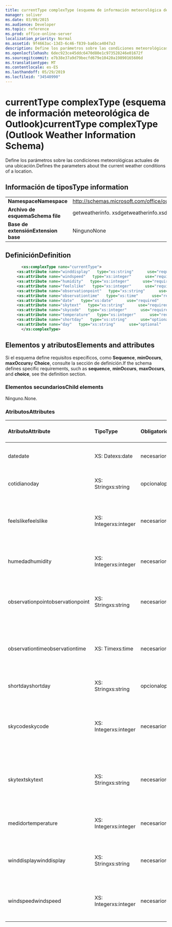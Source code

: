 ```yaml
---
title: currentType complexType (esquema de información meteorológica de Outlook)
manager: soliver
ms.date: 03/09/2015
ms.audience: Developer
ms.topic: reference
ms.prod: office-online-server
localization_priority: Normal
ms.assetid: 9f4663ac-13d3-6c46-f839-ba6bca4047a3
description: Define los parámetros sobre las condiciones meteorológicas actuales de una ubicación.
ms.openlocfilehash: 6dec923ce45ddc6470d80e1c973528246e01672f
ms.sourcegitcommit: e7b38e37a9d79becfd679e10420a19890165606d
ms.translationtype: MT
ms.contentlocale: es-ES
ms.lasthandoff: 05/29/2019
ms.locfileid: "34540990"
---
```

# <a name="currenttype-complextype-outlook-weather-information-schema"></a><span data-ttu-id="01c45-103">currentType complexType (esquema de información meteorológica de Outlook)</span><span class="sxs-lookup"><span data-stu-id="01c45-103">currentType complexType (Outlook Weather Information Schema)</span></span>

<span data-ttu-id="01c45-104">Define los parámetros sobre las condiciones meteorológicas actuales de una ubicación.</span><span class="sxs-lookup"><span data-stu-id="01c45-104">Defines the parameters about the current weather conditions of a location.</span></span>
  
## <a name="type-information"></a><span data-ttu-id="01c45-105">Información de tipos</span><span class="sxs-lookup"><span data-stu-id="01c45-105">Type information</span></span>

|||
|:-----|:-----|
|<span data-ttu-id="01c45-106">**Namespace**</span><span class="sxs-lookup"><span data-stu-id="01c45-106">**Namespace**</span></span> <br/> |http://schemas.microsoft.com/office/outlook/15/getweatherinfo.xsd  <br/> |
|<span data-ttu-id="01c45-107">**Archivo de esquema**</span><span class="sxs-lookup"><span data-stu-id="01c45-107">**Schema file**</span></span> <br/> |<span data-ttu-id="01c45-108">getweatherinfo. xsd</span><span class="sxs-lookup"><span data-stu-id="01c45-108">getweatherinfo.xsd</span></span>  <br/> |
|<span data-ttu-id="01c45-109">**Base de extensión**</span><span class="sxs-lookup"><span data-stu-id="01c45-109">**Extension base**</span></span> <br/> |<span data-ttu-id="01c45-110">Ninguno</span><span class="sxs-lookup"><span data-stu-id="01c45-110">None</span></span>  <br/> |
   
## <a name="definition"></a><span data-ttu-id="01c45-111">Definición</span><span class="sxs-lookup"><span data-stu-id="01c45-111">Definition</span></span>

```XML
       <xs:complexType name="currentType">
     <xs:attribute name="winddisplay"   type="xs:string"      use="required"     />
     <xs:attribute name="windspeed"   type="xs:integer"      use="required"     />
     <xs:attribute name="humidity"   type="xs:integer"      use="required"     />
     <xs:attribute name="feelslike"   type="xs:integer"      use="required"     />
     <xs:attribute name="observationpoint"   type="xs:string"      use="required"     />
     <xs:attribute name="observationtime"   type="xs:time"      use="required"     />
     <xs:attribute name="date"   type="xs:date"      use="required"     />
     <xs:attribute name="skytext"   type="xs:string"      use="required"     />
     <xs:attribute name="skycode"   type="xs:integer"      use="required"     />
     <xs:attribute name="temperature"   type="xs:integer"      use="required"     />
     <xs:attribute name="shortday"   type="xs:string"      use="optional"     />
     <xs:attribute name="day"   type="xs:string"      use="optional"     />
       </xs:complexType>

```

## <a name="elements-and-attributes"></a><span data-ttu-id="01c45-112">Elementos y atributos</span><span class="sxs-lookup"><span data-stu-id="01c45-112">Elements and attributes</span></span>

<span data-ttu-id="01c45-113">Si el esquema define requisitos específicos, como **Sequence**, **minOccurs**, **maxOccurs**y **Choice**, consulte la sección de definición.</span><span class="sxs-lookup"><span data-stu-id="01c45-113">If the schema defines specific requirements, such as **sequence**, **minOccurs**, **maxOccurs**, and **choice**, see the definition section.</span></span> 
  
### <a name="child-elements"></a><span data-ttu-id="01c45-114">Elementos secundarios</span><span class="sxs-lookup"><span data-stu-id="01c45-114">Child elements</span></span>

<span data-ttu-id="01c45-115">Ninguno.</span><span class="sxs-lookup"><span data-stu-id="01c45-115">None.</span></span>
  
### <a name="attributes"></a><span data-ttu-id="01c45-116">Atributos</span><span class="sxs-lookup"><span data-stu-id="01c45-116">Attributes</span></span>

|<span data-ttu-id="01c45-117">**Atributo**</span><span class="sxs-lookup"><span data-stu-id="01c45-117">**Attribute**</span></span>|<span data-ttu-id="01c45-118">**Tipo**</span><span class="sxs-lookup"><span data-stu-id="01c45-118">**Type**</span></span>|<span data-ttu-id="01c45-119">**Obligatorio**</span><span class="sxs-lookup"><span data-stu-id="01c45-119">**Required**</span></span>|<span data-ttu-id="01c45-120">**Descripción**</span><span class="sxs-lookup"><span data-stu-id="01c45-120">**Description**</span></span>|<span data-ttu-id="01c45-121">**Posibles valores**</span><span class="sxs-lookup"><span data-stu-id="01c45-121">**Possible values**</span></span>|
|:-----|:-----|:-----|:-----|:-----|
|<span data-ttu-id="01c45-122">date</span><span class="sxs-lookup"><span data-stu-id="01c45-122">date</span></span>  <br/> |<span data-ttu-id="01c45-123">XS: Date</span><span class="sxs-lookup"><span data-stu-id="01c45-123">xs:date</span></span>  <br/> |<span data-ttu-id="01c45-124">necesario</span><span class="sxs-lookup"><span data-stu-id="01c45-124">required</span></span>  <br/> |<span data-ttu-id="01c45-125">Especifica la fecha de hoy.</span><span class="sxs-lookup"><span data-stu-id="01c45-125">Specifies today's date.</span></span>  <br/> |<span data-ttu-id="01c45-126">Un valor de tipo XS: Date</span><span class="sxs-lookup"><span data-stu-id="01c45-126">A value of the type xs:date</span></span>  <br/> |
|<span data-ttu-id="01c45-127">cotidiano</span><span class="sxs-lookup"><span data-stu-id="01c45-127">day</span></span>  <br/> |<span data-ttu-id="01c45-128">XS: String</span><span class="sxs-lookup"><span data-stu-id="01c45-128">xs:string</span></span>  <br/> |<span data-ttu-id="01c45-129">opcional</span><span class="sxs-lookup"><span data-stu-id="01c45-129">optional</span></span>  <br/> |<span data-ttu-id="01c45-130">Especifica un día para la previsión.</span><span class="sxs-lookup"><span data-stu-id="01c45-130">Specifies a day for the forecast.</span></span>  <br/> |<span data-ttu-id="01c45-131">Un valor de tipo XS: String</span><span class="sxs-lookup"><span data-stu-id="01c45-131">A value of the type xs:string</span></span>  <br/> |
|<span data-ttu-id="01c45-132">feelslike</span><span class="sxs-lookup"><span data-stu-id="01c45-132">feelslike</span></span>  <br/> |<span data-ttu-id="01c45-133">XS: Integer</span><span class="sxs-lookup"><span data-stu-id="01c45-133">xs:integer</span></span>  <br/> |<span data-ttu-id="01c45-134">necesario</span><span class="sxs-lookup"><span data-stu-id="01c45-134">required</span></span>  <br/> |<span data-ttu-id="01c45-135">Especifica la temperatura del tiempo actual que parece.</span><span class="sxs-lookup"><span data-stu-id="01c45-135">Specifies the temperature of how the current weather feels like.</span></span>  <br/> |<span data-ttu-id="01c45-136">Un valor del tipo XS: Integer</span><span class="sxs-lookup"><span data-stu-id="01c45-136">A value of the type xs:integer</span></span>  <br/> |
|<span data-ttu-id="01c45-137">humedad</span><span class="sxs-lookup"><span data-stu-id="01c45-137">humidity</span></span>  <br/> |<span data-ttu-id="01c45-138">XS: Integer</span><span class="sxs-lookup"><span data-stu-id="01c45-138">xs:integer</span></span>  <br/> |<span data-ttu-id="01c45-139">necesario</span><span class="sxs-lookup"><span data-stu-id="01c45-139">required</span></span>  <br/> |<span data-ttu-id="01c45-140">Especifica el valor de humedad numérica actual.</span><span class="sxs-lookup"><span data-stu-id="01c45-140">Specifies the current numerical humidity value.</span></span>  <br/> |<span data-ttu-id="01c45-141">Un valor del tipo XS: Integer</span><span class="sxs-lookup"><span data-stu-id="01c45-141">A value of the type xs:integer</span></span>  <br/> |
|<span data-ttu-id="01c45-142">observationpoint</span><span class="sxs-lookup"><span data-stu-id="01c45-142">observationpoint</span></span>  <br/> |<span data-ttu-id="01c45-143">XS: String</span><span class="sxs-lookup"><span data-stu-id="01c45-143">xs:string</span></span>  <br/> |<span data-ttu-id="01c45-144">necesario</span><span class="sxs-lookup"><span data-stu-id="01c45-144">required</span></span>  <br/> |<span data-ttu-id="01c45-145">Especifica dónde se observa la información meteorológica actual.</span><span class="sxs-lookup"><span data-stu-id="01c45-145">Specifies where the current weather information is observed from.</span></span>  <br/> |<span data-ttu-id="01c45-146">Un valor de tipo XS: String</span><span class="sxs-lookup"><span data-stu-id="01c45-146">A value of the type xs:string</span></span>  <br/> |
|<span data-ttu-id="01c45-147">observationtime</span><span class="sxs-lookup"><span data-stu-id="01c45-147">observationtime</span></span>  <br/> |<span data-ttu-id="01c45-148">XS: Time</span><span class="sxs-lookup"><span data-stu-id="01c45-148">xs:time</span></span>  <br/> |<span data-ttu-id="01c45-149">necesario</span><span class="sxs-lookup"><span data-stu-id="01c45-149">required</span></span>  <br/> |<span data-ttu-id="01c45-150">Especifica cuándo se observa la información meteorológica actual en.</span><span class="sxs-lookup"><span data-stu-id="01c45-150">Specifies when the current weather information is observed at.</span></span>  <br/> |<span data-ttu-id="01c45-151">Un valor del tipo XS: Time</span><span class="sxs-lookup"><span data-stu-id="01c45-151">A value of the type xs:time</span></span>  <br/> |
|<span data-ttu-id="01c45-152">shortday</span><span class="sxs-lookup"><span data-stu-id="01c45-152">shortday</span></span>  <br/> |<span data-ttu-id="01c45-153">XS: String</span><span class="sxs-lookup"><span data-stu-id="01c45-153">xs:string</span></span>  <br/> |<span data-ttu-id="01c45-154">opcional</span><span class="sxs-lookup"><span data-stu-id="01c45-154">optional</span></span>  <br/> |<span data-ttu-id="01c45-155">Especifica un día en forma abreviada.</span><span class="sxs-lookup"><span data-stu-id="01c45-155">Specifies a day in abbreviated form.</span></span>  <br/> |<span data-ttu-id="01c45-156">Un valor de tipo XS: String</span><span class="sxs-lookup"><span data-stu-id="01c45-156">A value of the type xs:string</span></span>  <br/> |
|<span data-ttu-id="01c45-157">skycode</span><span class="sxs-lookup"><span data-stu-id="01c45-157">skycode</span></span>  <br/> |<span data-ttu-id="01c45-158">XS: Integer</span><span class="sxs-lookup"><span data-stu-id="01c45-158">xs:integer</span></span>  <br/> |<span data-ttu-id="01c45-159">necesario</span><span class="sxs-lookup"><span data-stu-id="01c45-159">required</span></span>  <br/> |<span data-ttu-id="01c45-160">Especifica un código de número entero para las condiciones meteorológicas actuales.</span><span class="sxs-lookup"><span data-stu-id="01c45-160">Specifies an integer code for the current weather conditions.</span></span>  <br/> |<span data-ttu-id="01c45-161">Un valor del tipo XS: Integer</span><span class="sxs-lookup"><span data-stu-id="01c45-161">A value of the type xs:integer</span></span>  <br/> |
|<span data-ttu-id="01c45-162">skytext</span><span class="sxs-lookup"><span data-stu-id="01c45-162">skytext</span></span>  <br/> |<span data-ttu-id="01c45-163">XS: String</span><span class="sxs-lookup"><span data-stu-id="01c45-163">xs:string</span></span>  <br/> |<span data-ttu-id="01c45-164">necesario</span><span class="sxs-lookup"><span data-stu-id="01c45-164">required</span></span>  <br/> |<span data-ttu-id="01c45-165">Especifica de una a dos palabras que describen las condiciones meteorológicas actuales.</span><span class="sxs-lookup"><span data-stu-id="01c45-165">Specifies one to two words describing current weather conditions.</span></span>  <br/> |<span data-ttu-id="01c45-166">Un valor de tipo XS: String</span><span class="sxs-lookup"><span data-stu-id="01c45-166">A value of the type xs:string</span></span>  <br/> |
|<span data-ttu-id="01c45-167">medidor</span><span class="sxs-lookup"><span data-stu-id="01c45-167">temperature</span></span>  <br/> |<span data-ttu-id="01c45-168">XS: Integer</span><span class="sxs-lookup"><span data-stu-id="01c45-168">xs:integer</span></span>  <br/> |<span data-ttu-id="01c45-169">necesario</span><span class="sxs-lookup"><span data-stu-id="01c45-169">required</span></span>  <br/> |<span data-ttu-id="01c45-170">Especifica la temperatura actual de la ubicación.</span><span class="sxs-lookup"><span data-stu-id="01c45-170">Specifies the current temperature of the location.</span></span>  <br/> |<span data-ttu-id="01c45-171">Un valor del tipo XS: Integer</span><span class="sxs-lookup"><span data-stu-id="01c45-171">A value of the type xs:integer</span></span>  <br/> |
|<span data-ttu-id="01c45-172">winddisplay</span><span class="sxs-lookup"><span data-stu-id="01c45-172">winddisplay</span></span>  <br/> |<span data-ttu-id="01c45-173">XS: String</span><span class="sxs-lookup"><span data-stu-id="01c45-173">xs:string</span></span>  <br/> |<span data-ttu-id="01c45-174">necesario</span><span class="sxs-lookup"><span data-stu-id="01c45-174">required</span></span>  <br/> |<span data-ttu-id="01c45-175">Una cadena que describe las condiciones de viento actuales.</span><span class="sxs-lookup"><span data-stu-id="01c45-175">A string that describes the current wind conditions.</span></span>  <br/> |<span data-ttu-id="01c45-176">Un valor de tipo XS: String</span><span class="sxs-lookup"><span data-stu-id="01c45-176">A value of the type xs:string</span></span>  <br/> |
|<span data-ttu-id="01c45-177">windspeed</span><span class="sxs-lookup"><span data-stu-id="01c45-177">windspeed</span></span>  <br/> |<span data-ttu-id="01c45-178">XS: Integer</span><span class="sxs-lookup"><span data-stu-id="01c45-178">xs:integer</span></span>  <br/> |<span data-ttu-id="01c45-179">necesario</span><span class="sxs-lookup"><span data-stu-id="01c45-179">required</span></span>  <br/> |<span data-ttu-id="01c45-180">Especifica el valor numérico de velocidad de viento actual.</span><span class="sxs-lookup"><span data-stu-id="01c45-180">Specifies the current numerical wind speed value.</span></span>  <br/> |<span data-ttu-id="01c45-181">Un valor del tipo XS: Integer</span><span class="sxs-lookup"><span data-stu-id="01c45-181">A value of the type xs:integer</span></span>  <br/> |
   

